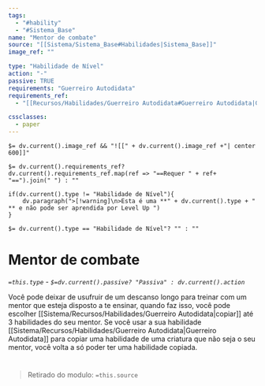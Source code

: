 ```yaml
---
tags:
  - "#hability"
  - "#Sistema_Base"
name: "Mentor de combate"
source: "[[Sistema/Sistema_Base#Habilidades|Sistema_Base]]"
image_ref: ""

type: "Habilidade de Nível"
action: "-"
passive: TRUE
requirements: "Guerreiro Autodidata"
requirements_ref: 
  - "[[Recursos/Habilidades/Guerreiro Autodidata#Guerreiro Autodidata|Guerreiro Autodidata]]" 

cssclasses:
  - paper
---
```

`$= dv.current().image_ref && "![[" + dv.current().image_ref +"| center 600]]"`


`$= dv.current().requirements_ref? dv.current().requirements_ref.map(ref => "==Requer " + ref+ "==").join(" ") : ""`

```dataviewjs
if(dv.current().type != "Habilidade de Nível"){
	dv.paragraph(">[!warning]\n>Esta é uma **" + dv.current().type + " ** e não pode ser aprendida por Level Up ")
}
```


`$= dv.current().type == "Habilidade de Nível"? "" : ""`
# Mentor de combate
*`=this.type` - `$=dv.current().passive? "Passiva" : dv.current().action`*

Você pode deixar de usufruir de um descanso longo para treinar com um mentor que esteja disposto a te ensinar, quando faz isso, você pode escolher [[Sistema/Recursos/Habilidades/Guerreiro Autodidata|copiar]] até 3 habilidades do seu mentor. Se você usar a sua habilidade [[Sistema/Recursos/Habilidades/Guerreiro Autodidata|Guerreiro Autodidata]] para copiar uma habilidade de uma criatura que não seja o seu mentor, você volta a só poder ter uma habilidade copiada.


#
> Retirado do modulo: `=this.source`